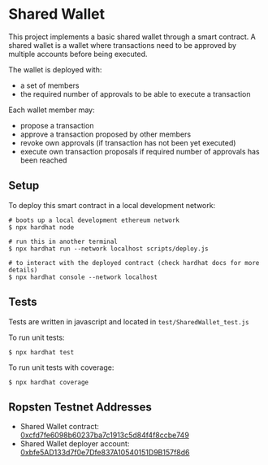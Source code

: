 # Shared Wallet

This project implements a basic shared wallet through a smart contract.
A shared wallet is a wallet where transactions need to be approved by multiple accounts before being executed.

The wallet is deployed with:
- a set of members
- the required number of approvals to be able to execute a transaction

Each wallet member may:
- propose a transaction
- approve a transaction proposed by other members
- revoke own approvals (if transaction has not been yet executed)
- execute own transaction proposals if required number of approvals has been reached

## Setup

To deploy this smart contract in a local development network:

```shell
# boots up a local development ethereum network
$ npx hardhat node

# run this in another terminal
$ npx hardhat run --network localhost scripts/deploy.js

# to interact with the deployed contract (check hardhat docs for more details)
$ npx hardhat console --network localhost
```

## Tests

Tests are written in javascript and located in `test/SharedWallet_test.js`

To run unit tests:

```shell
$ npx hardhat test
```

To run unit tests with coverage:
```shell
$ npx hardhat coverage
```

## Ropsten Testnet Addresses

- Shared Wallet contract: [0xcfd7fe6098b60237ba7c1913c5d84f4f8ccbe749](https://ropsten.etherscan.io/address/0xcfd7fe6098b60237ba7c1913c5d84f4f8ccbe749)
- Shared Wallet deployer account: [0xbfe5AD133d7f0e7Dfe837A10540151D9B157f8d6](https://ropsten.etherscan.io/address/0xbfe5AD133d7f0e7Dfe837A10540151D9B157f8d6)
